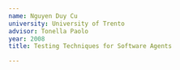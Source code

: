 ```yaml
---
name: Nguyen Duy Cu
university: University of Trento
advisor: Tonella Paolo
year: 2008
title: Testing Techniques for Software Agents

---
```

